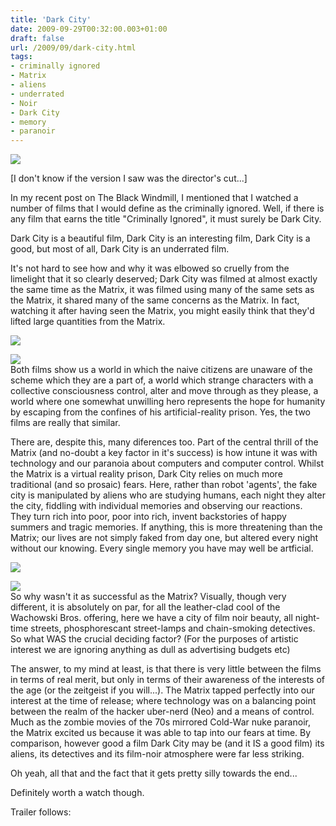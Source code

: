 ```yaml
---
title: 'Dark City'
date: 2009-09-29T00:32:00.003+01:00
draft: false
url: /2009/09/dark-city.html
tags: 
- criminally ignored
- Matrix
- aliens
- underrated
- Noir
- Dark City
- memory
- paranoir
---
```


![](/blogspot/AVvXsEjAgEodZLjX9u8fDZMsumT1T5KZ6QFv5w-E9wARz9dL-9j65TmFW9yKcmjsJ1p5jZeCbNhNTY2OGHNCspx5VZyA9ixeVxDPBNQAwZFvRH_VtGaHEzmpBMOTbeHVbcS524Ewr-ANOw3MQB8/s800/darkcity_front.jpg)

\[I don't know if the version I saw was the director's cut...\]  

In my recent post on The Black Windmill, I mentioned that I watched a number of films that I would define as the criminally ignored. Well, if there is any film that earns the title "Criminally Ignored", it must surely be Dark City.  
  
Dark City is a beautiful film, Dark City is an interesting film, Dark City is a good, but most of all, Dark City is an underrated film.  
  
It's not hard to see how and why it was elbowed so cruelly from the limelight that it so clearly deserved; Dark City was filmed at almost exactly the same time as the Matrix, it was filmed using many of the same sets as the Matrix, it shared many of the same concerns as the Matrix. In fact, watching it after having seen the Matrix, you might easily think that they'd lifted large quantities from the Matrix.  
  
![](/blogspot/AVvXsEhxSDe5LlUxKJrNOBBD9KH3SjTbpYZpKKGGz_shOqwlWcCSwzFNvTWYsWSzoK7W2Y8coVjhQwFfmk4cMuTgoLCxUMnnm6_rUFi5FIvGbvByqjgdgS0qd7JbUqBbRS-nUe79XdZ1wSc_2EI/s400/Dark_City__001.jpg)  
  
![](/blogspot/AVvXsEji0NmTMgE6VrkuIyeJCZMurIrj07MAcrHkToI3kWhqOX2HGmNGASLTJ0i8eOfxjaxytO-rvWyhFvtQKiFNkFnGjM7aFvA3DzWzFx9HdiE6d8VBiruK4y1_fH-2WtEcx5F5Yg0YK53GOw0/s400/Dark_City__002.jpg)  
Both films show us a world in which the naive citizens are unaware of the scheme which they are a part of, a world which strange characters with a collective consciousness control, alter and move through as they please, a world where one somewhat unwilling hero represents the hope for humanity by escaping from the confines of his artificial-reality prison. Yes, the two films are really that similar.  
  
There are, despite this, many diferences too. Part of the central thrill of the Matrix (and no-doubt a key factor in it's success) is how intune it was with technology and our paranoia about computers and computer control. Whilst the Matrix is a virtual reality prison, Dark City relies on much more traditional (and so prosaic) fears. Here, rather than robot 'agents', the fake city is manipulated by aliens who are studying humans, each night they alter the city, fiddling with individual memories and observing our reactions. They turn rich into poor, poor into rich, invent backstories of happy summers and tragic memories. If anything, this is more threatening than the Matrix; our lives are not simply faked from day one, but altered every night without our knowing. Every single memory you have may well be artficial.  
  
![](/blogspot/AVvXsEifCup3OZ9mgd7_eJZcejAV_t0skqURbgED87NOnuJE7mplG9_qXpeAIF_10Y1tJvmPAZOiuEyapY4P1jn-OIYVQ57qzFjXrdFXqAqaEgXZTq-gWdzLQw82AWB0WHlp61MNGhESc433hnk/s400/Dark_City__008.jpg)  
  
![](/blogspot/AVvXsEjlibs0Xmw-W3tKQ31eJWcJKf78cnhlTw1dWexlaxmyE6CYiQgb9Uul08JRC86cbImo5v7MHRAgPu4DNsD8sHLSuO5X943iBBhqwNSLMc0e4MOPfgyg8F1pZ0xzlb-5MTAHzascHlOefzI/s400/Dark_City__007.jpg)  
So why wasn't it as successful as the Matrix? Visually, though very different, it is absolutely on par, for all the leather-clad cool of the Wachowski Bros. offering, here we have a city of film noir beauty, all night-time streets, phosphorescant street-lamps and chain-smoking detectives. So what WAS the crucial deciding factor? (For the purposes of artistic interest we are ignoring anything as dull as advertising budgets etc)  
  
The answer, to my mind at least, is that there is very little between the films in terms of real merit, but only in terms of their awareness of the interests of the age (or the zeitgeist if you will...). The Matrix tapped perfectly into our interest at the time of release; where technology was on a balancing point between the realm of the hacker uber-nerd (Neo) and a means of control. Much as the zombie movies of the 70s mirrored Cold-War nuke paranoir, the Matrix excited us because it was able to tap into our fears at time. By comparison, however good a film Dark City may be (and it IS a good film) its aliens, its detectives and its film-noir atmosphere were far less striking.  
  
Oh yeah, all that and the fact that it gets pretty silly towards the end...  
  
Definitely worth a watch though.  
  
Trailer follows:  
  
[](http://www.youtube.com/v/jSpowoKqSzc&hl=en&fs=1&)